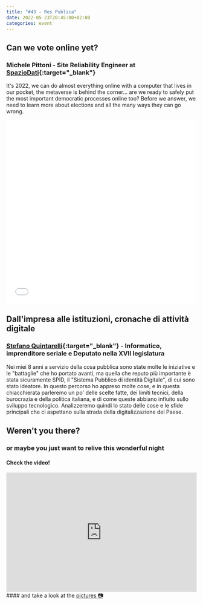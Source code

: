 ```yaml
---
title: "#43 - Res Publica"
date: 2022-05-23T20:45:00+02:00
categories: event
---
```


## Can we vote online yet?

### Michele Pittoni - Site Reliability Engineer at [SpazioDati](//spaziodati.eu){:target="\_blank"}

It's 2022, we can do almost everything online with a computer that lives in our pocket, the metaverse is behind the corner… are we ready to safely put the most important democratic processes online too? Before we answer, we need to learn more about elections and all the many ways they can go wrong.

<iframe src="//www.slideshare.net/slideshow/embed_code/key/feIKbS8b2opxa8" width="100%" height="485" frameborder="0" marginwidth="0" marginheight="0" scrolling="no" allowfullscreen> </iframe>

## Dall'impresa alle istituzioni, cronache di attività digitale

### [Stefano Quintarelli](//quintarelli.it){:target="\_blank"} - Informatico, imprenditore seriale e Deputato nella XVII legislatura

Nei miei 8 anni a servizio della cosa pubblica sono state molte le iniziative e le "battaglie" che ho portato avanti, ma quella che reputo più importante è stata sicuramente SPID, il "Sistema Pubblico di identità Digitale", di cui sono stato ideatore. In questo percorso ho appreso molte cose, e in questa chiacchierata parleremo un po' delle scelte fatte, dei limiti tecnici, della burocrazia e della politica italiana, e di come queste abbiano influito sullo sviluppo tecnologico. Analizzeremo quindi lo stato delle cose e le sfide principali che ci aspettano sulla strada della digitalizzazione del Paese.

## Weren't you there?

### or maybe you just want to relive this wonderful night

<section class="fb-links">

#### Check the video!

<iframe width="100%" height="315" src="https://www.youtube.com/embed/6F7E1vElbFI" frameborder="0" allow="accelerometer; autoplay; clipboard-write; encrypted-media; gyroscope; picture-in-picture" allowfullscreen></iframe>
#### and take a look at the <a id="fb_photo_album" class="btn-facebook" target="_blank" href="//bit.ly/ST43p">pictures &#128247;</a>

</section>
